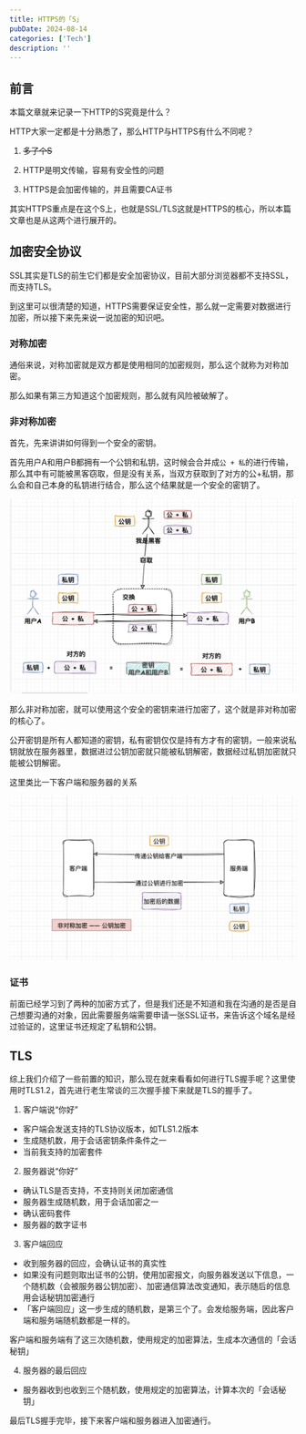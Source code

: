 ```yaml
---
title: HTTPS的「S」
pubDate: 2024-08-14
categories: ['Tech']
description: ''
---
```


## 前言

本篇文章就来记录一下HTTP的S究竟是什么？

HTTP大家一定都是十分熟悉了，那么HTTP与HTTPS有什么不同呢？

1. ~~多了个S~~

2. HTTP是明文传输，容易有安全性的问题

3. HTTPS是会加密传输的，并且需要CA证书

其实HTTPS重点是在这个S上，也就是SSL/TLS这就是HTTPS的核心，所以本篇文章也是从这两个进行展开的。

## 加密安全协议

SSL其实是TLS的前生它们都是安全加密协议，目前大部分浏览器都不支持SSL，而支持TLS。

到这里可以很清楚的知道，HTTPS需要保证安全性，那么就一定需要对数据进行加密，所以接下来先来说一说加密的知识吧。

### 对称加密

通俗来说，对称加密就是双方都是使用相同的加密规则，那么这个就称为对称加密。

那么如果有第三方知道这个加密规则，那么就有风险被破解了。

### 非对称加密

首先，先来讲讲如何得到一个安全的密钥。

首先用户A和用户B都拥有一个公钥和私钥，这时候会合并成`公 + 私`的进行传输，那么其中有可能被黑客窃取，但是没有关系，当双方获取到了对方的公+私钥，那么会和自己本身的私钥进行结合，那么这个结果就是一个安全的密钥了。

![Diagram](../assets/https/01.png)

那么非对称加密，就可以使用这个安全的密钥来进行加密了，这个就是非对称加密的核心了。

公开密钥是所有人都知道的密钥，私有密钥仅仅是持有方才有的密钥，一般来说私钥就放在服务器里，数据进过公钥加密就只能被私钥解密，数据经过私钥加密就只能被公钥解密。

这里类比一下客户端和服务器的关系

![Diagram](../assets/https/02.png)

### 证书

前面已经学习到了两种的加密方式了，但是我们还是不知道和我在沟通的是否是自己想要沟通的对象，因此需要服务端需要申请一张SSL证书，来告诉这个域名是经过验证的，这里证书还规定了私钥和公钥。

## TLS

综上我们介绍了一些前置的知识，那么现在就来看看如何进行TLS握手呢？这里使用时TLS1.2，首先进行老生常谈的三次握手接下来就是TLS的握手了。

1. 客户端说“你好”

- 客户端会发送支持的TLS协议版本，如TLS1.2版本
- 生成随机数，用于会话密钥条件条件之一
- 当前我支持的加密套件

2. 服务器说“你好”

- 确认TLS是否支持，不支持则关闭加密通信
- 服务器生成随机数，用于会话加密之一
- 确认密码套件
- 服务器的数字证书

3. 客户端回应

- 收到服务器的回应，会确认证书的真实性
- 如果没有问题则取出证书的公钥，使用加密报文，向服务器发送以下信息，一个随机数（会被服务器公钥加密）、加密通信算法改变通知，表示随后的信息用会话秘钥加密通行
- 「客户端回应」这一步生成的随机数，是第三个了。会发给服务端，因此客户端和服务端随机数都是一样的。

客户端和服务端有了这三次随机数，使用规定的加密算法，生成本次通信的「会话秘钥」

4. 服务器的最后回应

- 服务器收到也收到三个随机数，使用规定的加密算法，计算本次的「会话秘钥」

最后TLS握手完毕，接下来客户端和服务器进入加密通行。
